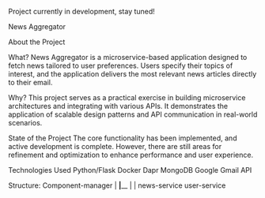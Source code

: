 Project currently in development, stay tuned!

News Aggregator

About the Project

What?
News Aggregator is a microservice-based application designed to fetch news tailored to user preferences. Users specify their topics of interest, and the application delivers the most relevant news articles directly to their email.

Why?
This project serves as a practical exercise in building microservice architectures and integrating with various APIs. It demonstrates the application of scalable design patterns and API communication in real-world scenarios.

State of the Project
The core functionality has been implemented, and active development is complete. However, there are still areas for refinement and optimization to enhance performance and user experience.

Technologies Used
Python/Flask
Docker
Dapr
MongoDB
Google Gmail API

Structure:
Component-manager
        |
    ____|______
     |        |
news-service  user-service
